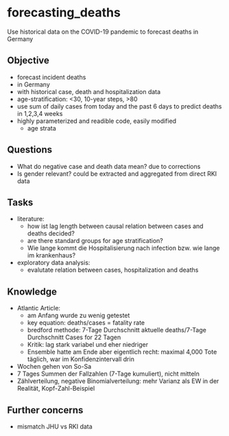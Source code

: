 # forecasting_deaths
Use historical data on the COVID-19 pandemic to forecast deaths in Germany

## Objective
* forecast incident deaths 
* in Germany 
* with historical case, death and hospitalization data
* age-stratification: <30, 10-year steps, >80
* use sum of daily cases from today and the past 6 days to predict deaths in 1,2,3,4 weeks
* highly parameterized and readible code, easily modified 
    * age strata

## Questions
* What do negative case and death data mean? due to corrections
* Is gender relevant? could be extracted and aggregated from direct RKI data

## Tasks
* literature: 
    * how ist lag length between causal relation between cases and deaths decided?
    * are there standard groups for age stratification?
    * Wie lange kommt die Hospitalisierung nach infection bzw. wie lange im krankenhaus?
* exploratory data analysis:
    * evalutate relation between cases, hospitalization and deaths

## Knowledge
* Atlantic Article:
    * am Anfang wurde zu wenig getestet
    * key equation: deaths/cases = fatality rate
    * bredford methode: 7-Tage Durchschnitt aktuelle deaths/7-Tage Durchschnitt Cases for 22 Tagen
    * Kritik: lag stark variabel und eher niedriger
    * Ensemble hatte am Ende aber eigentlich recht: maximal 4,000 Tote täglich, war im Konfidenzintervall drin 
* Wochen gehen von So-Sa
* 7 Tages Summen der Fallzahlen (7-Tage kumuliert), nicht mitteln
* Zählverteilung, negative Binomialverteilung: mehr Varianz als EW in der Realität, Kopf-Zahl-Beispiel

## Further concerns
* mismatch JHU vs RKI data